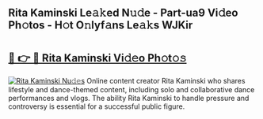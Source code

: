 ## Rita Kaminski Le𝚊𝚔ed N𝚞𝚍e - Part-ua9 Vi𝚍eo Ph𝚘tos - H𝚘t O𝚗lyf𝚊ns Le𝚊𝚔s WJKir

# <h2><a href="http://hf5ou6m.feru.top/?c=Rita+Kaminski">🔗 👉 🔴 Rita Kaminski Vi𝚍𝚎o Ph𝚘t𝚘𝚜</a></h2>

[![Rita Kaminski Nu𝚍𝚎s](https://i.imgur.com/0TWrTi3.gif)](http://hf5ou6m.feru.top/?c=Rita+Kaminski)
Online content creator Rita Kaminski who shares lifestyle and dance-themed content, including solo and collaborative dance performances and vlogs. The ability Rita Kaminski to handle pressure and controversy is essential for a successful public figure. 
